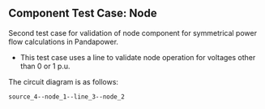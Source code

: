 ## Component Test Case: Node

Second test case for validation of node component for symmetrical power flow calculations in Pandapower.
- This test case uses a line to validate node operation for voltages other than 0 or 1 p.u.

The circuit diagram is as follows:
```
source_4--node_1--line_3--node_2
```
